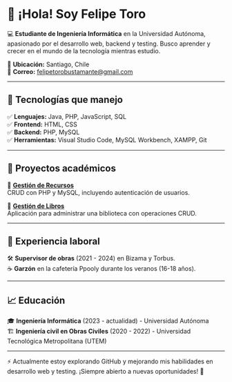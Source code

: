# 👋 ¡Hola! Soy Felipe Toro  

💻 **Estudiante de Ingeniería Informática** en la Universidad Autónoma, apasionado por el desarrollo web, backend y testing. Busco aprender y crecer en el mundo de la tecnología mientras estudio.  

📍 **Ubicación:** Santiago, Chile  
📧 **Correo:** felipetorobustamante@gmail.com  

---

## 🚀 Tecnologías que manejo  
✅ **Lenguajes:** Java, PHP, JavaScript, SQL  
✅ **Frontend:** HTML, CSS  
✅ **Backend:** PHP, MySQL  
✅ **Herramientas:** Visual Studio Code, MySQL Workbench, XAMPP, Git  

---

## 📂 Proyectos académicos  
🔹 **[Gestión de Recursos](https://github.com/tuusuario/gestion-recursos)**  
CRUD con PHP y MySQL, incluyendo autenticación de usuarios.  

🔹 **[Gestión de Libros](https://github.com/tuusuario/gestion-libros)**  
Aplicación para administrar una biblioteca con operaciones CRUD.  

---

## 📌 Experiencia laboral  
🛠 **Supervisor de obras** (2021 - 2024) en Bizama y Torbus.  
☕ **Garzón** en la cafetería Ppooly durante los veranos (16-18 años).  

---

## 📈 Educación  
🎓 **Ingeniería Informática** (2023 - actualidad) - Universidad Autónoma  
🏗 **Ingeniería civil en Obras Civiles** (2020 - 2022) - Universidad Tecnológica Metropolitana (UTEM)  

---

⚡ Actualmente estoy explorando GitHub y mejorando mis habilidades en desarrollo web y testing. ¡Siempre abierto a nuevas oportunidades! 🚀  
